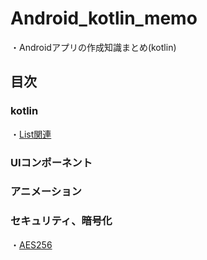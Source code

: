 # Android_kotlin_memo

・Androidアプリの作成知識まとめ(kotlin)

## 目次

### kotlin

・[List関連](list.md)

### UIコンポーネント

### アニメーション

### セキュリティ、暗号化

・[AES256](AES256.md)

